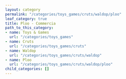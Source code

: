 ```yaml
---
layout: category
permalink: "/categories/toys_games/cruts/waldop/ploo"
leaf_category: true
title: Ploo - Commercia
path_to_this_category:
- name: Toys & Games
  url: "/categories/toys_games"
- name: Cruts
  url: "/categories/toys_games/cruts"
- name: Waldop
  url: "/categories/toys_games/cruts/waldop"
- name: Ploo
  url: "/categories/toys_games/cruts/waldop/ploo"
child_categories: []
---
```

